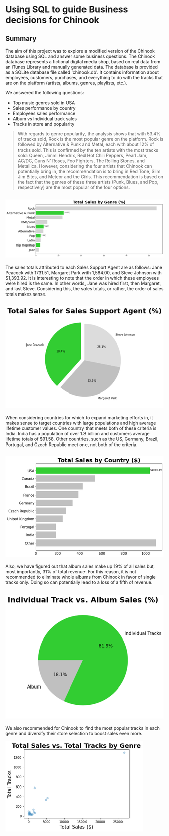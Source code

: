 # Using SQL to guide Business decisions for Chinook

## Summary
The aim of this project was to explore a modified version of the Chinook database using SQL and answer some business questions. The Chinook database represents a fictional digital media shop, based on real data from an iTunes Library and manually generated data. The database is provided as a SQLite database file called 'chinook.db'. It contains information about employees, customers, purchases, and everything to do with the tracks that are on the platform (artists, albums, genres, playlists, etc.).

We answered the following questions:
- Top music genres sold in USA
- Sales performance by country
- Employees sales performance
- Album vs Individual track sales
- Tracks in store and popularity

> With regards to genre popularity, the analysis shows that with 53.4% of tracks sold, Rock is the most popular genre on the platform. Rock is followed by Alternative & Punk and Metal, each with about 12% of tracks sold. This is confirmed by the ten artists with the most tracks sold: Queen, Jimmi Hendrix, Red Hot Chili Peppers, Pearl Jam, AC/DC, Guns N' Roses, Foo Fighters, The Rolling Stones, and Metallica. However, considering the four artists that Chinook can potentially bring in, the recommendation is to bring in Red Tone, Slim Jim Bites, and Meteor and the Girls. This recommendation is based on the fact that the genres of these three artists (Punk, Blues, and Pop, respectively) are the most popular of the four options.

![](https://github.com/OlaOlagunju/SQL_Business_Project/blob/main/fig_1.png)
-------------------------------------------------------------------------------

The sales totals attributed to each Sales Support Agent are as follows: Jane Peacock with 1731.51, Margaret Park with 1,584.00, and Steve Johnson with $1,393.92. It is interesting to note that the order in which these employees were hired is the same. In other words, Jane was hired first, then Margaret, and last Steve. Considering this, the sales totals, or rather, the order of sales totals makes sense.

![](https://github.com/OlaOlagunju/SQL_Business_Project/blob/main/fig_2.png)
-------------------------------------------------------------------------------

When considering countries for which to expand marketing efforts in, it makes sense to target countries with large populations and high average lifetime customer values. One country that meets both of these criteria is India. India has a population of over 1.3 billion and customers average lifetime totals of $91.58. Other countries, such as the US, Germany, Brazil, Portugal, and Czech Republic meet one, not both of the criteria.

![](https://github.com/OlaOlagunju/SQL_Business_Project/blob/main/fig_3.png)
-------------------------------------------------------------------------------

Also, we have figured out that album sales make up 19% of all sales but, most importantly, 31% of total revenue. For this reason, it is not recommended to eliminate whole albums from Chinook in favor of single tracks only. Doing so can potentially lead to a loss of a fifth of revenue.

![](https://github.com/OlaOlagunju/SQL_Business_Project/blob/main/fig_4.png)
-------------------------------------------------------------------------------

We also recommended for Chinook to find the most popular tracks in each genre and diversify their store selection to boost sales even more.

![](https://github.com/OlaOlagunju/SQL_Business_Project/blob/main/fig_5.png)

